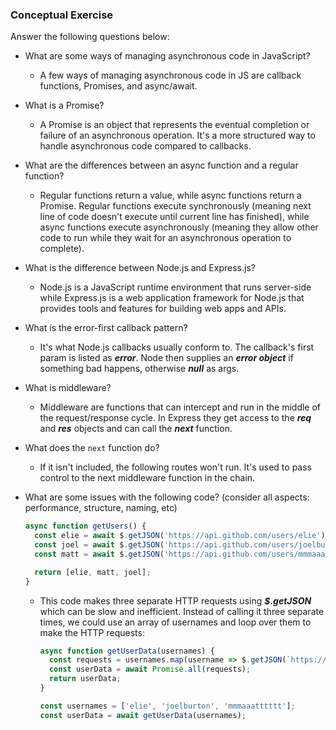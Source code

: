 ### Conceptual Exercise

Answer the following questions below:

- What are some ways of managing asynchronous code in JavaScript?
  - A few ways of managing asynchronous code in JS are callback functions, Promises, and async/await.

- What is a Promise?
  - A Promise is an object that represents the eventual completion or failure of an asynchronous operation. It's a more structured way to handle asynchronous code compared to callbacks.

- What are the differences between an async function and a regular function?
  - Regular functions return a value, while async functions return a Promise. Regular functions execute synchronously (meaning next line of code doesn't execute until current line has finished), while async functions execute asynchronously (meaning they allow other code to run while they wait for an asynchronous operation to complete).

- What is the difference between Node.js and Express.js?
  - Node.js is a JavaScript runtime environment that runs server-side while Express.js is a web application framework for Node.js that provides tools and features for building web apps and APIs.

- What is the error-first callback pattern?
  - It's what Node.js callbacks usually conform to. The callback's first param is listed as ***error***. Node then supplies an ***error object*** if something bad happens, otherwise ***null*** as args.

- What is middleware?
  - Middleware are functions that can intercept and run in the middle of the request/response cycle. In Express they get access to the ***req*** and ***res*** objects and can call the ***next*** function.

- What does the `next` function do?
  - If it isn't included, the following routes won't run. It's used to pass control to the next middleware function in the chain.

- What are some issues with the following code? (consider all aspects: performance, structure, naming, etc)

  ```js
  async function getUsers() {
    const elie = await $.getJSON('https://api.github.com/users/elie');
    const joel = await $.getJSON('https://api.github.com/users/joelburton');
    const matt = await $.getJSON('https://api.github.com/users/mmmaaatttttt');

    return [elie, matt, joel];
  }
  ```
  - This code makes three separate HTTP requests using ***$.getJSON*** which can be slow and inefficient. Instead of calling it three separate times, we could use an array of usernames and loop over them to make the HTTP requests:
    ```js
    async function getUserData(usernames) {
      const requests = usernames.map(username => $.getJSON(`https://api.github.com/users/${username}`));
      const userData = await Promise.all(requests);
      return userData;
    }

    const usernames = ['elie', 'joelburton', 'mmmaaatttttt'];
    const userData = await getUserData(usernames);
    ```
